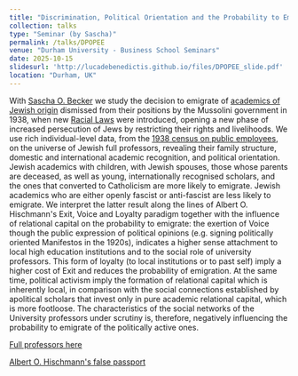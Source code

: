 ```yaml
---
title: "Discrimination, Political Orientation and the Probability to Emigrate and Escape: University Professors in Fascist Italy"
collection: talks
type: "Seminar (by Sascha)"
permalink: /talks/DPOPEE
venue: "Durham University - Business School Seminars"
date: 2025-10-15
slidesurl: 'http://lucadebenedictis.github.io/files/DPOPEE_slide.pdf'
location: "Durham, UK"
---
```


With [Sascha O. Becker](https://www.sobecker.de) we study the decision to emigrate of [academics of Jewish origin](http://lucadebenedictis.github.io/files/cartogram.png) dismissed from their positions by the Mussolini government in 1938, when new [Racial Laws](http://lucadebenedictis.github.io/files/vignetta_APP_riepilogativa_80.jpg) were introduced, opening a new phase of increased persecution of Jews by restricting their rights and livelihoods. We use rich individual-level data, from the [1938 census on public employees](http://lucadebenedictis.github.io/files/Questionario_scheda_tipo.pdf), on the universe of Jewish full professors, revealing their family structure, domestic and international academic recognition, and political orientation. Jewish academics with children, with Jewish spouses, those whose parents are deceased, as well as young, internationally recognised scholars, and the ones that converted to Catholicism are more likely to emigrate. Jewish academics who are either openly fascist or anti-fascist are less likely to emigrate. We interpret the latter result along the lines of Albert O. Hischmann's Exit, Voice and Loyalty paradigm together with the influence of relational capital on the probability to emigrate: the exertion of Voice though the public expression of political opinions (e.g. signing politically oriented Manifestos in the 1920s), indicates a higher sense attachment to local high education institutions and to the social role of university professors. This form of loyalty (to local institutions or to past self) imply a higher cost of Exit and reduces the probability of emigration. At the same time, political activism imply the formation of relational capital which is inherently local, in comparison with the social connections established by apolitical scholars that invest only in pure academic relational capital, which is more footloose. The characteristics of the social networks of the University professors under scrutiny is, therefore, negatively influencing the probability to emigrate of the politically active ones.

[Full professors here](http://lucadebenedictis.github.io/files/DPOPEE_slide.pdf)

[Albert O. Hischmann's  false passport](http://lucadebenedictis.github.io/files/Hirschmans-false-passport.jpg)
